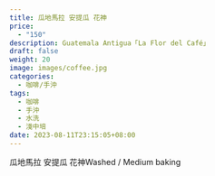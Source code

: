 ```yaml
---
title: 瓜地馬拉 安提瓜 花神
price:
  - "150"
description: Guatemala Antigua「La Flor del Café」
draft: false
weight: 20
image: images/coffee.jpg
categories:
  - 咖啡/手沖
tags:
  - 咖啡
  - 手沖
  - 水洗
  - 淺中培
date: 2023-08-11T23:15:05+08:00
---
```

 瓜地馬拉 安提瓜 花神Washed / Medium baking